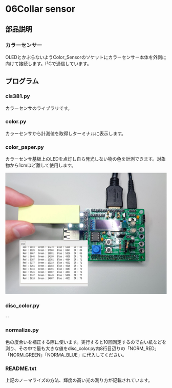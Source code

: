 # 06Collar sensor
## 部品説明
### カラーセンサー
OLEDとかぶらないようColor_Sensorのソケットにカラーセンサー本体を外側に向けて接続します。I²Cで通信しています。  

## プログラム
### cls381.py
カラーセンサのライブラリです。  
### color.py
カラーセンサから計測値を取得しターミナルに表示します。  
### color_paper.py
カラーセンサ基板上のLEDを点灯し自ら発光しない物の色を計測できます。対象物から1cmほど離して使用します。  

<img src="https://github.com/bit-trade-one/ADRPM2001/blob/main/images/CollarSensor.jpg" width = "720px" >

### disc_color.py
--
### normalize.py
色の度合いを補正する際に使います。実行すると10回測定するので白い紙などを測り、その中で最も大きな値をdisc_color.py内8行目辺りの「NORM_RED」「NORM_GREEN」「NORMA_BLUE」に代入してください。
### README.txt
上記のノーマライズの方法、輝度の高い光の測り方が記載されています。  
